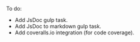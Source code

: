 To do:

* Add JsDoc gulp task.
* Add JsDoc to markdown gulp task.
* Add coveralls.io integration (for code coverage).
